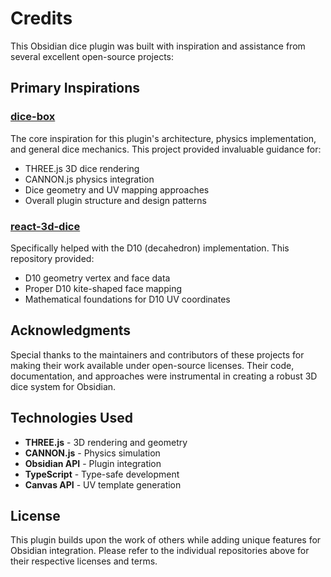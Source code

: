 # Credits

This Obsidian dice plugin was built with inspiration and assistance from several excellent open-source projects:

## Primary Inspirations

### [dice-box](https://github.com/3d-dice/dice-box)
The core inspiration for this plugin's architecture, physics implementation, and general dice mechanics. This project provided invaluable guidance for:
- THREE.js 3D dice rendering
- CANNON.js physics integration
- Dice geometry and UV mapping approaches
- Overall plugin structure and design patterns

### [react-3d-dice](https://github.com/aqandrew/react-3d-dice)
Specifically helped with the D10 (decahedron) implementation. This repository provided:
- D10 geometry vertex and face data
- Proper D10 kite-shaped face mapping
- Mathematical foundations for D10 UV coordinates

## Acknowledgments

Special thanks to the maintainers and contributors of these projects for making their work available under open-source licenses. Their code, documentation, and approaches were instrumental in creating a robust 3D dice system for Obsidian.

## Technologies Used

- **THREE.js** - 3D rendering and geometry
- **CANNON.js** - Physics simulation
- **Obsidian API** - Plugin integration
- **TypeScript** - Type-safe development
- **Canvas API** - UV template generation

## License

This plugin builds upon the work of others while adding unique features for Obsidian integration. Please refer to the individual repositories above for their respective licenses and terms.
